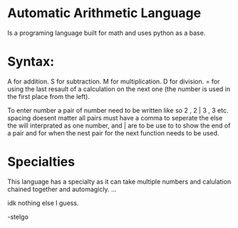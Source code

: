 # Automatic Arithmetic Language 
Is a programing language built for math and uses python as a base.

# Syntax:
 A for addition.
 S for subtraction.
 M for multiplication.
 D for division.
 = for using the last resault of a calculation on the next one (the number is used in the first place from the left).

 To enter number a pair of number need to be written like so  2 , 2 | 3 , 3 etc. spacing doesent matter 
 all pairs must have a comma to seperate the else the will interprated as one number,
 and | are to be use to to show the end of a pair and for when the nest pair for the next function needs to be used.

# Specialties
This language has a specialty as it can take multiple numbers and calulation chained together and automagicly.
...


idk nothing else I guess.

-stelgo
